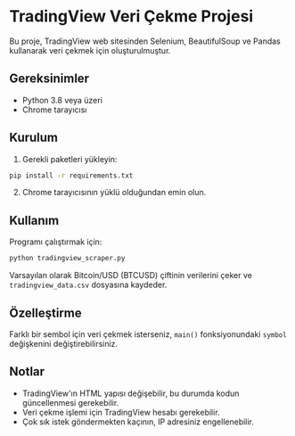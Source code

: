 # TradingView Veri Çekme Projesi

Bu proje, TradingView web sitesinden Selenium, BeautifulSoup ve Pandas kullanarak veri çekmek için oluşturulmuştur.

## Gereksinimler

- Python 3.8 veya üzeri
- Chrome tarayıcısı

## Kurulum

1. Gerekli paketleri yükleyin:
```bash
pip install -r requirements.txt
```

2. Chrome tarayıcısının yüklü olduğundan emin olun.

## Kullanım

Programı çalıştırmak için:
```bash
python tradingview_scraper.py
```

Varsayılan olarak Bitcoin/USD (BTCUSD) çiftinin verilerini çeker ve `tradingview_data.csv` dosyasına kaydeder.

## Özelleştirme

Farklı bir sembol için veri çekmek isterseniz, `main()` fonksiyonundaki `symbol` değişkenini değiştirebilirsiniz.

## Notlar

- TradingView'ın HTML yapısı değişebilir, bu durumda kodun güncellenmesi gerekebilir.
- Veri çekme işlemi için TradingView hesabı gerekebilir.
- Çok sık istek göndermekten kaçının, IP adresiniz engellenebilir. 